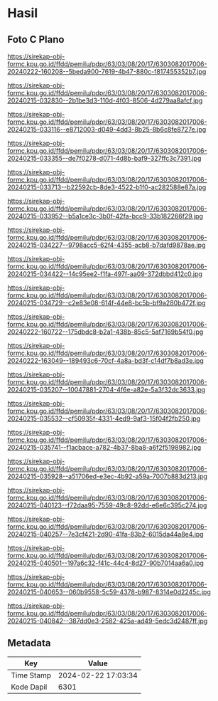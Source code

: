 # Hasil

## Foto C Plano

https://sirekap-obj-formc.kpu.go.id/ffdd/pemilu/pdpr/63/03/08/20/17/6303082017006-20240222-160208--5beda900-7619-4b47-880c-f817455352b7.jpg

https://sirekap-obj-formc.kpu.go.id/ffdd/pemilu/pdpr/63/03/08/20/17/6303082017006-20240215-032830--2b1be3d3-110d-4f03-8506-4d279aa8afcf.jpg

https://sirekap-obj-formc.kpu.go.id/ffdd/pemilu/pdpr/63/03/08/20/17/6303082017006-20240215-033116--e8712003-d049-4dd3-8b25-8b6c8fe8727e.jpg

https://sirekap-obj-formc.kpu.go.id/ffdd/pemilu/pdpr/63/03/08/20/17/6303082017006-20240215-033355--de7f0278-d071-4d8b-baf9-327ffc3c7391.jpg

https://sirekap-obj-formc.kpu.go.id/ffdd/pemilu/pdpr/63/03/08/20/17/6303082017006-20240215-033713--b22592cb-8de3-4522-b1f0-ac282588e87a.jpg

https://sirekap-obj-formc.kpu.go.id/ffdd/pemilu/pdpr/63/03/08/20/17/6303082017006-20240215-033952--b5a1ce3c-3b0f-42fa-bcc9-33b182266f29.jpg

https://sirekap-obj-formc.kpu.go.id/ffdd/pemilu/pdpr/63/03/08/20/17/6303082017006-20240215-034227--9798acc5-62f4-4355-acb8-b7dafd9878ae.jpg

https://sirekap-obj-formc.kpu.go.id/ffdd/pemilu/pdpr/63/03/08/20/17/6303082017006-20240215-034422--14c95ee2-f1fa-497f-aa09-372dbbd412c0.jpg

https://sirekap-obj-formc.kpu.go.id/ffdd/pemilu/pdpr/63/03/08/20/17/6303082017006-20240215-034729--c2e83e08-614f-44e8-bc5b-bf9a280b472f.jpg

https://sirekap-obj-formc.kpu.go.id/ffdd/pemilu/pdpr/63/03/08/20/17/6303082017006-20240222-160722--175dbdc8-b2a1-438b-85c5-5af7169b54f0.jpg

https://sirekap-obj-formc.kpu.go.id/ffdd/pemilu/pdpr/63/03/08/20/17/6303082017006-20240222-163049--189493c6-70cf-4a8a-bd3f-c14df7b8ad3e.jpg

https://sirekap-obj-formc.kpu.go.id/ffdd/pemilu/pdpr/63/03/08/20/17/6303082017006-20240215-035207--10047881-2704-4f6e-a82e-5a3f32dc3633.jpg

https://sirekap-obj-formc.kpu.go.id/ffdd/pemilu/pdpr/63/03/08/20/17/6303082017006-20240215-035532--cf50935f-4331-4ed9-9af3-15f04f2fb250.jpg

https://sirekap-obj-formc.kpu.go.id/ffdd/pemilu/pdpr/63/03/08/20/17/6303082017006-20240215-035741--f1acbace-a782-4b37-8ba8-a6f2f5198982.jpg

https://sirekap-obj-formc.kpu.go.id/ffdd/pemilu/pdpr/63/03/08/20/17/6303082017006-20240215-035928--a51706ed-e3ec-4b92-a59a-7007b883d213.jpg

https://sirekap-obj-formc.kpu.go.id/ffdd/pemilu/pdpr/63/03/08/20/17/6303082017006-20240215-040123--f72daa95-7559-49c8-92dd-e6e6c395c274.jpg

https://sirekap-obj-formc.kpu.go.id/ffdd/pemilu/pdpr/63/03/08/20/17/6303082017006-20240215-040257--7e3cf421-2d90-41fa-83b2-6015da44a8e4.jpg

https://sirekap-obj-formc.kpu.go.id/ffdd/pemilu/pdpr/63/03/08/20/17/6303082017006-20240215-040501--197a6c32-f41c-44c4-8d27-90b7014aa6a0.jpg

https://sirekap-obj-formc.kpu.go.id/ffdd/pemilu/pdpr/63/03/08/20/17/6303082017006-20240215-040653--060b9558-5c59-4378-b987-8314e0d2245c.jpg

https://sirekap-obj-formc.kpu.go.id/ffdd/pemilu/pdpr/63/03/08/20/17/6303082017006-20240215-040842--387dd0e3-2582-425a-ad49-5edc3d2487ff.jpg


## Metadata

| Key        | Value               |
| ---------- | ------------------- |
| Time Stamp | 2024-02-22 17:03:34 |
| Kode Dapil | 6301                |




